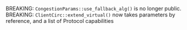 BREAKING: `CongestionParams::use_fallback_alg()` is no longer public.
BREAKING: `ClientCirc::extend_virtual()` now takes parameters by reference,
  and a list of Protocol capabilities

